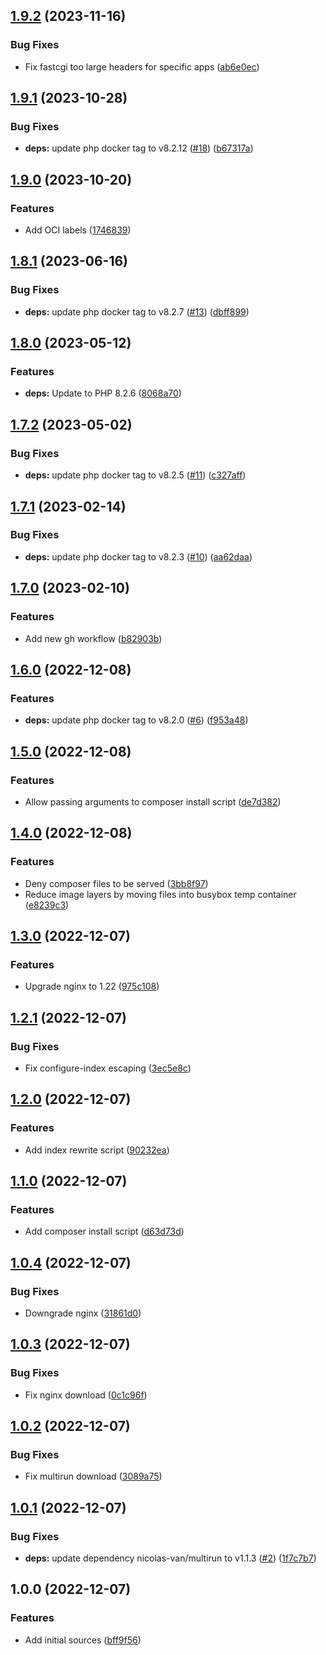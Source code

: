 ## [1.9.2](https://github.com/timo-reymann/php-app/compare/1.9.1...1.9.2) (2023-11-16)


### Bug Fixes

* Fix fastcgi too large headers for specific apps ([ab6e0ec](https://github.com/timo-reymann/php-app/commit/ab6e0ec52201d6941738c7cf65206d9f2d0d1405))

## [1.9.1](https://github.com/timo-reymann/php-app/compare/1.9.0...1.9.1) (2023-10-28)


### Bug Fixes

* **deps:** update php docker tag to v8.2.12 ([#18](https://github.com/timo-reymann/php-app/issues/18)) ([b67317a](https://github.com/timo-reymann/php-app/commit/b67317ae1a9814c17fd9640266eb0e3c9465af06))

## [1.9.0](https://github.com/timo-reymann/php-app/compare/1.8.1...1.9.0) (2023-10-20)


### Features

* Add OCI labels ([1746839](https://github.com/timo-reymann/php-app/commit/17468391085b617435d8ce26636da2705f495823))

## [1.8.1](https://github.com/timo-reymann/php-app/compare/1.8.0...1.8.1) (2023-06-16)


### Bug Fixes

* **deps:** update php docker tag to v8.2.7 ([#13](https://github.com/timo-reymann/php-app/issues/13)) ([dbff899](https://github.com/timo-reymann/php-app/commit/dbff8994753a3317f544a130d0c5fb3f9acd5e3e))

## [1.8.0](https://github.com/timo-reymann/php-app/compare/1.7.2...1.8.0) (2023-05-12)


### Features

* **deps:** Update to PHP 8.2.6 ([8068a70](https://github.com/timo-reymann/php-app/commit/8068a70561e0fb5575c06696abf34dad4205a049))

## [1.7.2](https://github.com/timo-reymann/php-app/compare/1.7.1...1.7.2) (2023-05-02)


### Bug Fixes

* **deps:** update php docker tag to v8.2.5 ([#11](https://github.com/timo-reymann/php-app/issues/11)) ([c327aff](https://github.com/timo-reymann/php-app/commit/c327affc330ad32fa871edd795801ee1711e832a))

## [1.7.1](https://github.com/timo-reymann/php-app/compare/1.7.0...1.7.1) (2023-02-14)


### Bug Fixes

* **deps:** update php docker tag to v8.2.3 ([#10](https://github.com/timo-reymann/php-app/issues/10)) ([aa62daa](https://github.com/timo-reymann/php-app/commit/aa62daa80a48e5b091f587396a9793f5a7aca973))

## [1.7.0](https://github.com/timo-reymann/php-app/compare/1.6.0...1.7.0) (2023-02-10)


### Features

* Add new gh workflow ([b82903b](https://github.com/timo-reymann/php-app/commit/b82903b24f8e4cbc5107203234a3b1fc2c0de817))

## [1.6.0](https://github.com/timo-reymann/php-app/compare/1.5.0...1.6.0) (2022-12-08)


### Features

* **deps:** update php docker tag to v8.2.0 ([#6](https://github.com/timo-reymann/php-app/issues/6)) ([f953a48](https://github.com/timo-reymann/php-app/commit/f953a48c357e713b5bc748fc754c07ec5e346787))

## [1.5.0](https://github.com/timo-reymann/php-app/compare/1.4.0...1.5.0) (2022-12-08)


### Features

* Allow passing arguments to composer install script ([de7d382](https://github.com/timo-reymann/php-app/commit/de7d38250bce4bf22362835e9425208e44c5f14e))

## [1.4.0](https://github.com/timo-reymann/php-app/compare/1.3.0...1.4.0) (2022-12-08)


### Features

* Deny composer files to be served ([3bb8f97](https://github.com/timo-reymann/php-app/commit/3bb8f970b1d964a220f3a307dbc6b180d03aceec))
* Reduce image layers by moving files into busybox temp container ([e8239c3](https://github.com/timo-reymann/php-app/commit/e8239c3f4acdbb2ac5dc5b7234bab16316130a29))

## [1.3.0](https://github.com/timo-reymann/php-app/compare/1.2.1...1.3.0) (2022-12-07)


### Features

* Upgrade nginx to 1.22 ([975c108](https://github.com/timo-reymann/php-app/commit/975c10818cdb6ccfb21cbb7cd8c0c247beb99dd5))

## [1.2.1](https://github.com/timo-reymann/php-app/compare/1.2.0...1.2.1) (2022-12-07)


### Bug Fixes

* Fix configure-index escaping ([3ec5e8c](https://github.com/timo-reymann/php-app/commit/3ec5e8cb0ebb5c3ec8bca7d7f46f0efe4fad1e52))

## [1.2.0](https://github.com/timo-reymann/php-app/compare/1.1.0...1.2.0) (2022-12-07)


### Features

* Add index rewrite script ([90232ea](https://github.com/timo-reymann/php-app/commit/90232ea313e857be3c9968e19ecbf304b0cf362f))

## [1.1.0](https://github.com/timo-reymann/php-app/compare/1.0.4...1.1.0) (2022-12-07)


### Features

* Add composer install script ([d63d73d](https://github.com/timo-reymann/php-app/commit/d63d73df6dc29ce00b2f88382c2bd96a0131152f))

## [1.0.4](https://github.com/timo-reymann/php-app/compare/1.0.3...1.0.4) (2022-12-07)


### Bug Fixes

* Downgrade nginx ([31861d0](https://github.com/timo-reymann/php-app/commit/31861d05654abe09b5b3c631cffb85db1bdb47f6))

## [1.0.3](https://github.com/timo-reymann/php-app/compare/1.0.2...1.0.3) (2022-12-07)


### Bug Fixes

* Fix nginx download ([0c1c96f](https://github.com/timo-reymann/php-app/commit/0c1c96f88862cd7e941f2985f2123fa3a79bbdb7))

## [1.0.2](https://github.com/timo-reymann/php-app/compare/1.0.1...1.0.2) (2022-12-07)


### Bug Fixes

* Fix multirun download ([3089a75](https://github.com/timo-reymann/php-app/commit/3089a75d0d65ade3eeb000f717f8660e3f9843e8))

## [1.0.1](https://github.com/timo-reymann/php-app/compare/1.0.0...1.0.1) (2022-12-07)


### Bug Fixes

* **deps:** update dependency nicolas-van/multirun to v1.1.3 ([#2](https://github.com/timo-reymann/php-app/issues/2)) ([1f7c7b7](https://github.com/timo-reymann/php-app/commit/1f7c7b7eaa671aa27f9c9967b955de523295fbde))

## 1.0.0 (2022-12-07)


### Features

* Add initial sources ([bff9f56](https://github.com/timo-reymann/php-app/commit/bff9f564d3ce586dcb8512456a25ffbb6d098fff))
